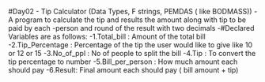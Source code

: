 #Day02 - Tip Calculator (Data Types, F strings, PEMDAS ( like BODMASS))
-A program to calculate the tip and results the amount along with tip to be paid by each -person and round of the result with two decimals
-#Declared Variables are as follows:
-1.Total_bill : Amount of the total bill 
-2.Tip_Percentage : Percentage of the tip the user would like to give like 10 or 12 or 15
-3.No_of_ppl : No of people to split the bill
-4.Tip : To convert the tip percentage to number
-5.Bill_per_person : How much amount each should pay
-6.Result: Final amount each should pay ( bill amount + tip)
